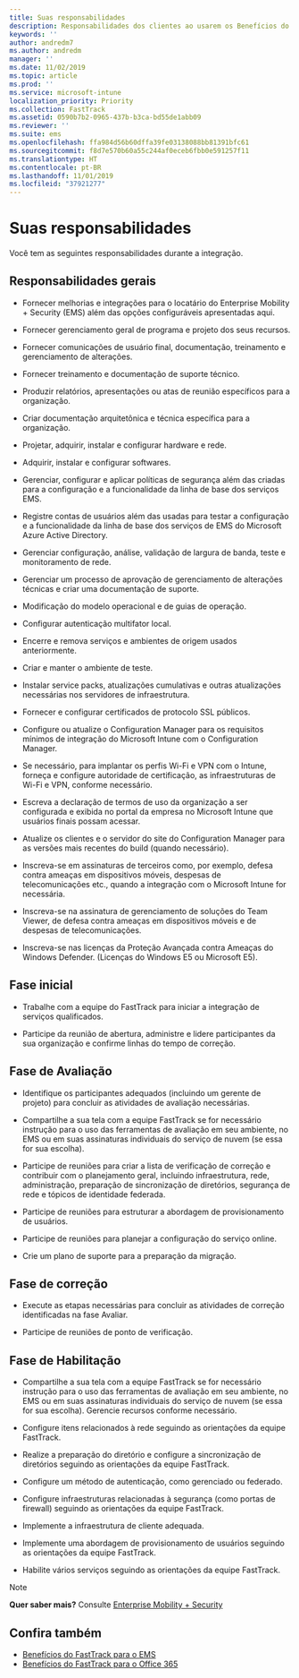```yaml
---
title: Suas responsabilidades
description: Responsabilidades dos clientes ao usarem os Benefícios do Centro FastTrack
keywords: ''
author: andredm7
ms.author: andredm
manager: ''
ms.date: 11/02/2019
ms.topic: article
ms.prod: ''
ms.service: microsoft-intune
localization_priority: Priority
ms.collection: FastTrack
ms.assetid: 0590b7b2-0965-437b-b3ca-bd55de1abb09
ms.reviewer: ''
ms.suite: ems
ms.openlocfilehash: ffa984d56b60dffa39fe03138088bb81391bfc61
ms.sourcegitcommit: f8d7e570b60a55c244af0eceb6fbb0e591257f11
ms.translationtype: HT
ms.contentlocale: pt-BR
ms.lasthandoff: 11/01/2019
ms.locfileid: "37921277"
---
```

# <a name="your-responsibilities"></a>Suas responsabilidades

Você tem as seguintes responsabilidades durante a integração.

## <a name="general-responsibilities"></a>Responsabilidades gerais

-   Fornecer melhorias e integrações para o locatário do Enterprise Mobility + Security (EMS) além das opções configuráveis apresentadas aqui.

-   Fornecer gerenciamento geral de programa e projeto dos seus recursos.

-   Fornecer comunicações de usuário final, documentação, treinamento e gerenciamento de alterações.

-   Fornecer treinamento e documentação de suporte técnico.

-   Produzir relatórios, apresentações ou atas de reunião específicos para a organização.

-   Criar documentação arquitetônica e técnica específica para a organização.

-   Projetar, adquirir, instalar e configurar hardware e rede.

-   Adquirir, instalar e configurar softwares.

-   Gerenciar, configurar e aplicar políticas de segurança além das criadas para a configuração e a funcionalidade da linha de base dos serviços EMS.

-   Registre contas de usuários além das usadas para testar a configuração e a funcionalidade da linha de base dos serviços de EMS do Microsoft Azure Active Directory.

-   Gerenciar configuração, análise, validação de largura de banda, teste e monitoramento de rede.

-   Gerenciar um processo de aprovação de gerenciamento de alterações técnicas e criar uma documentação de suporte.

-   Modificação do modelo operacional e de guias de operação.

-   Configurar autenticação multifator local.

-   Encerre e remova serviços e ambientes de origem usados anteriormente.

-   Criar e manter o ambiente de teste.

-   Instalar service packs, atualizações cumulativas e outras atualizações necessárias nos servidores de infraestrutura.

-   Fornecer e configurar certificados de protocolo SSL públicos.

-   Configure ou atualize o Configuration Manager para os requisitos mínimos de integração do Microsoft Intune com o Configuration Manager.

-   Se necessário, para implantar os perfis Wi-Fi e VPN com o Intune, forneça e configure autoridade de certificação, as infraestruturas de Wi-Fi e VPN, conforme necessário.

-   Escreva a declaração de termos de uso da organização a ser configurada e exibida no portal da empresa no Microsoft Intune que usuários finais possam acessar.

-   Atualize os clientes e o servidor do site do Configuration Manager para as versões mais recentes do build (quando necessário).

-   Inscreva-se em assinaturas de terceiros como, por exemplo, defesa contra ameaças em dispositivos móveis, despesas de telecomunicações etc., quando a integração com o Microsoft Intune for necessária.

-   Inscreva-se na assinatura de gerenciamento de soluções do Team Viewer, de defesa contra ameaças em dispositivos móveis e de despesas de telecomunicações.

-   Inscreva-se nas licenças da Proteção Avançada contra Ameaças do Windows Defender. (Licenças do Windows E5 ou Microsoft E5).

## <a name="initiate-phase"></a>Fase inicial

-   Trabalhe com a equipe do FastTrack para iniciar a integração de serviços qualificados.

-   Participe da reunião de abertura, administre e lidere participantes da sua organização e confirme linhas do tempo de correção.

## <a name="assess-phase"></a>Fase de Avaliação

-   Identifique os participantes adequados (incluindo um gerente de projeto) para concluir as atividades de avaliação necessárias.

-   Compartilhe a sua tela com a equipe FastTrack se for necessário instrução para o uso das ferramentas de avaliação em seu ambiente, no EMS ou em suas assinaturas individuais do serviço de nuvem (se essa for sua escolha).

-   Participe de reuniões para criar a lista de verificação de correção e contribuir com o planejamento geral, incluindo infraestrutura, rede, administração, preparação de sincronização de diretórios, segurança de rede e tópicos de identidade federada.

-   Participe de reuniões para estruturar a abordagem de provisionamento de usuários.

-   Participe de reuniões para planejar a configuração do serviço online.

-   Crie um plano de suporte para a preparação da migração.

## <a name="remediate-phase"></a>Fase de correção

-   Execute as etapas necessárias para concluir as atividades de correção identificadas na fase Avaliar.

-   Participe de reuniões de ponto de verificação.

## <a name="enable-phase"></a>Fase de Habilitação

-   Compartilhe a sua tela com a equipe FastTrack se for necessário instrução para o uso das ferramentas de avaliação em seu ambiente, no EMS ou em suas assinaturas individuais do serviço de nuvem (se essa for sua escolha). Gerencie recursos conforme necessário.

-   Configure itens relacionados à rede seguindo as orientações da equipe FastTrack.

-   Realize a preparação do diretório e configure a sincronização de diretórios seguindo as orientações da equipe FastTrack.

-   Configure um método de autenticação, como gerenciado ou federado. 

-   Configure infraestruturas relacionadas à segurança (como portas de firewall) seguindo as orientações da equipe FastTrack.

-   Implemente a infraestrutura de cliente adequada.

-   Implemente uma abordagem de provisionamento de usuários seguindo as orientações da equipe FastTrack.

-   Habilite vários serviços seguindo as orientações da equipe FastTrack.

> [!NOTE]
> **Quer saber mais?** Consulte [Enterprise Mobility + Security](https://www.microsoft.com/pt-BR/cloud-platform/enterprise-mobility)

## <a name="see-also"></a>Confira também

- [Benefícios do FastTrack para o EMS](EMS-fasttrack-benefit-for-EMS.md)
- [Benefícios do FastTrack para o Office 365](O365-fasttrack-benefit-for-office-365.md)

